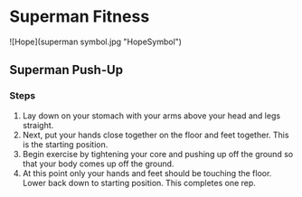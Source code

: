 # Superman Fitness
![Hope](superman symbol.jpg "HopeSymbol")
## Superman Push-Up 
### Steps 
1. Lay down on your stomach with your arms above your head and legs straight.
1. Next, put your hands close together on the floor and feet together. This is the starting position.
1. Begin exercise by tightening your core and pushing up off the ground so that your body comes up off the ground. 
1. At this point only your hands and feet should be touching the floor. Lower back down to starting position. This completes one rep.
